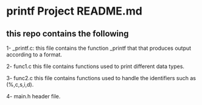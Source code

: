 # printf Project README.md

## this repo contains the following

1- _printf.c:
    this file contains the function _printf that that produces output according to a format.

2- func1.c
    this file contains functions used to print different data types.

3- func2.c
    this file contains functions used to handle the identifiers such as (%,c,s,i,d).

4- main.h
    header file.
